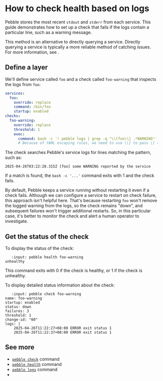 # How to check health based on logs

Pebble stores the most recent `stdout` and `stderr` from each service. This guide demonstrates how to set up a check that fails if the logs contain a particular line, such as a warning message.

This method is an alternative to directly querying a service. Directly querying a service is typically a more reliable method of catching issues. For more information, see [](./run-services-reliably).

## Define a layer

We'll define service called `foo` and a check called `foo-warning` that inspects the logs from `foo`:

```yaml
services:
  foo:
    override: replace
    command: /bin/foo
    startup: enabled
checks:
  foo-warning:
    override: replace
    threshold: 1
    exec:
      command: bash -c '! pebble logs | grep -q "\\[foo\\] .*WARNING"'
      # Because of YAML escaping rules, we need to use \\[ to pass \[ to grep.
```

The check searches Pebble's service logs for lines matching the pattern, such as:

```text
2025-04-26T03:22:20.315Z [foo] some WARNING reported by the service
```

If a match is found, the `bash -c '...'` command exits with 1 and the check fails.

By default, Pebble keeps a service running without restarting it even if a check fails. Although we can configure a service to restart on check failure, this approach isn't helpful here. That's because restarting `foo` won't remove the logged warning from the logs, so the check remains "down", and subsequent failures won't trigger additional restarts. So, in this particular case, it's better to monitor the check and alert a human operator to investigate.

## Get the status of the check

To display the status of the check:

```{terminal}
   :input: pebble health foo-warning
unhealthy
```

This command exits with 0 if the check is healthy, or 1 if the check is unhealthy.

To display detailed status information about the check:

```{terminal}
   :input: pebble check foo-warning
name: foo-warning
startup: enabled
status: down
failures: 3
threshold: 1
change-id: "60"
logs: |
    2025-04-26T11:22:27+08:00 ERROR exit status 1
    2025-04-26T11:22:37+08:00 ERROR exit status 1
```

## See more

- [`pebble check`](#reference_pebble_check_command) command
- [`pebble health`](#reference_pebble_health_command) command
- [`pebble logs`](#reference_pebble_logs_command) command
- [](/reference/health-checks)
